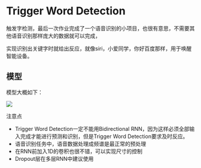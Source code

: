 

# Trigger Word Detection

触发字检测，最后一次作业完成了一个语音识别的小项目，也很有意思，不需要其他语音识别那样庞大的数据就可以完成，

实现识别出关键字时就给出反应，就像siri，小爱同学，你好百度那样，用于唤醒智能设备。

## 模型

模型大概如下：

![](https://github.com/cryer/Coursera_deep_learning/raw/master/sequence%20model/week3/image/model.png)

注意点

* Trigger Word Detection一定不能用Bidirectional RNN，因为这样必须全部输入完成才能进行预测和识别，但是Trigger Word Detection要求及时反应。
* 语音识别任务中，语音数据处理成频谱是最正常的预处理
* 在RNN前加入1D的卷积也很不错，可以实现尺寸的控制
* Dropout层在多层RNN中建议使用
